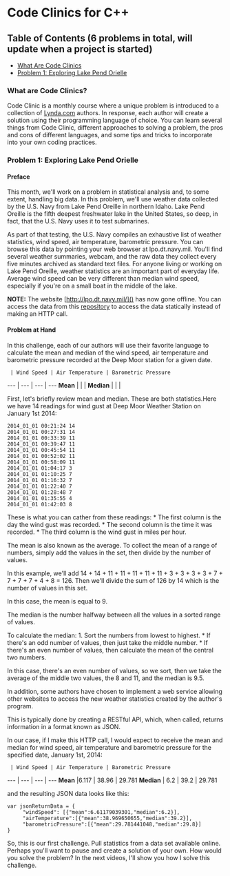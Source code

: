 # Code Clinics for C++

## Table of Contents (6 problems in total, will update when a project is started)
* [What Are Code Clinics](#what-are-code-clinics)
* [Problem 1: Exploring Lake Pend Orielle](#problem-1-exploring-lake-pend-orielle)


### What are Code Clinics?

Code Clinic is a monthly course where a unique problem is introduced to a collection of [Lynda.com]() authors. In response, each author will create a solution using their programming language of choice. You can learn several things from Code Clinic, different approaches to solving a problem, the pros and cons of different languages, and some tips and tricks to incorporate into your own coding practices.

### Problem 1: Exploring Lake Pend Orielle

#### Preface

This month, we'll work on a problem in statistical analysis and, to some extent, handling big data. In this problem, we'll use weather data collected by the U.S. Navy from Lake Pend Oreille in northern Idaho. Lake Pend Oreille is the fifth deepest freshwater lake in the United States, so deep, in fact, that the U.S. Navy uses it to test submarines.

As part of that testing, the U.S. Navy compiles an exhaustive list of weather statistics, wind speed, air temperature, barometric pressure. You can browse this data by pointing your web browser at lpo.dt.navy.mil. You'll find several weather summaries, webcam, and the raw data they collect every five minutes archived as standard text files. For anyone living or working on Lake Pend Oreille, weather statistics are an important part of everyday life. Average wind speed can be very different than median wind speed, especially if you're on a small boat in the middle of the lake.

**NOTE:** The website [http://lpo.dt.navy.mil/]() has now gone offline. You can access the data from this [repository](https://github.com/lyndadotcom/LPO_weatherdata) to access the data statically instead of making an HTTP call.


#### Problem at Hand

In this challenge, each of our authors will use their favorite language to calculate the mean and median of the wind speed, air temperature and barometric pressure recorded at the Deep Moor station for a given date. 

     | Wind Speed | Air Temperature | Barometric Pressure
 --- | --- | --- | ---
 **Mean** | | | 
 **Median** | | |

First, let's briefly review mean and median. These are both statistics.Here we have 14 readings for wind gust at Deep Moor Weather Station on January 1st 2014:
    
    2014_01_01 00:21:24 14
    2014_01_01 00:27:31 14
    2014_01_01 00:33:39 11
    2014_01_01 00:39:47 11
    2014_01_01 00:45:54 11
    2014_01_01 00:52:02 11
    2014_01_01 00:58:09 11
    2014_01_01 01:04:17 3
    2014_01_01 01:10:25 7
    2014_01_01 01:16:32 7
    2014_01_01 01:22:40 7
    2014_01_01 01:28:48 7
    2014_01_01 01:35:55 4
    2014_01_01 01:42:03 8



These is what you can cather from these readings:
	* The first column is the day the wind gust was recorded.
	* The second column is the time it was recorded.
 	* The third column is the wind gust in miles per hour. 
 
 The mean is also known as the average. To collect the mean of a range of numbers, simply add the values in the set, then divide by the number of values. 
 
 In this example, we'll add 14 + 14 + 11 + 11 + 11 + 11 + 11 + 3 + 3 + 3 + 3 + 7 + 7 + 7 + 7 + 4 + 8 = 126. Then we'll divide the sum of 126 by 14 which is the number of values in this set. 

 In this case, the mean is equal to 9.

The median is the number halfway between all the values in a sorted range of values. 

To calculate the median:
	1. Sort the numbers from lowest to highest. 
		* If there's an odd number of values, then just take the middle number. 
		* If there's an even number of values, then calculate the mean of the central two numbers.

In this case, there's an even number of values, so we sort, then we take the average of the middle two values, the 8 and 11, and the median is 9.5.

In addition, some authors have chosen to implement a web service allowing other websites to access the new weather statistics created by the author's program. 

This is typically done by creating a RESTful API, which, when called, returns information in a format known as JSON.

In our case, if I make this HTTP call, I would expect to receive the mean and median for wind speed, air temperature and barometric pressure for the specified date, January 1st, 2014:

     | Wind Speed | Air Temperature | Barometric Pressure
 --- | --- | --- | ---
 **Mean** |6.117 | 38.96 | 29.781
 **Median** | 6.2 | 39.2 | 29.781

and the resulting JSON data looks like this:

    var jsonReturnData = {
         "windSpeed": [{"mean":6.61179039301,"median":6.2}],
         "airTemperature":[{"mean":38.969650655,"median":39.2}],
         "barometricPressure":[{"mean":29.781441048,"median":29.8}]
    }

So, this is our first challenge. Pull statistics from a data set available online. Perhaps you'll want to pause and create a solution of your own. How would you solve the problem? In the next videos, I'll show you how I solve this challenge. 






